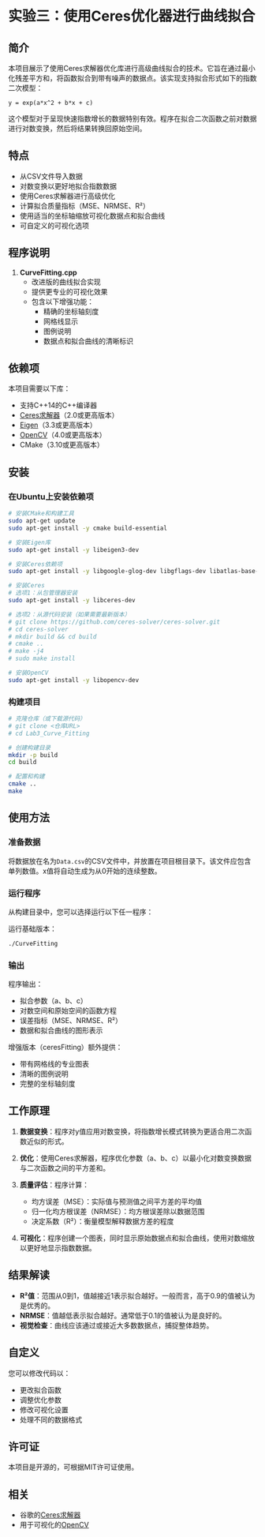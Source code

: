 # 实验三：使用Ceres优化器进行曲线拟合

## 简介

本项目展示了使用Ceres求解器优化库进行高级曲线拟合的技术。它旨在通过最小化残差平方和，将函数拟合到带有噪声的数据点。该实现支持拟合形式如下的指数二次模型：

```
y = exp(a*x^2 + b*x + c)
```

这个模型对于呈现快速指数增长的数据特别有效。程序在拟合二次函数之前对数据进行对数变换，然后将结果转换回原始空间。

## 特点

- 从CSV文件导入数据
- 对数变换以更好地拟合指数数据
- 使用Ceres求解器进行高级优化
- 计算拟合质量指标（MSE、NRMSE、R²）
- 使用适当的坐标轴缩放可视化数据点和拟合曲线
- 可自定义的可视化选项

## 程序说明

1. **CurveFitting.cpp**
   - 改进版的曲线拟合实现
   - 提供更专业的可视化效果
   - 包含以下增强功能：
     * 精确的坐标轴刻度
     * 网格线显示
     * 图例说明
     * 数据点和拟合曲线的清晰标识

## 依赖项

本项目需要以下库：

- 支持C++14的C++编译器
- [Ceres求解器](http://ceres-solver.org/)（2.0或更高版本）
- [Eigen](http://eigen.tuxfamily.org/)（3.3或更高版本）
- [OpenCV](https://opencv.org/)（4.0或更高版本）
- CMake（3.10或更高版本）

## 安装

### 在Ubuntu上安装依赖项

```bash
# 安装CMake和构建工具
sudo apt-get update
sudo apt-get install -y cmake build-essential

# 安装Eigen库
sudo apt-get install -y libeigen3-dev

# 安装Ceres依赖项
sudo apt-get install -y libgoogle-glog-dev libgflags-dev libatlas-base-dev libsuitesparse-dev

# 安装Ceres
# 选项1：从包管理器安装
sudo apt-get install -y libceres-dev

# 选项2：从源代码安装（如果需要最新版本）
# git clone https://github.com/ceres-solver/ceres-solver.git
# cd ceres-solver
# mkdir build && cd build
# cmake ..
# make -j4
# sudo make install

# 安装OpenCV
sudo apt-get install -y libopencv-dev
```

### 构建项目

```bash
# 克隆仓库（或下载源代码）
# git clone <仓库URL>
# cd Lab3_Curve_Fitting

# 创建构建目录
mkdir -p build
cd build

# 配置和构建
cmake ..
make
```

## 使用方法

### 准备数据

将数据放在名为`Data.csv`的CSV文件中，并放置在项目根目录下。该文件应包含单列数值。x值将自动生成为从0开始的连续整数。

### 运行程序

从构建目录中，您可以选择运行以下任一程序：

运行基础版本：
```bash
./CurveFitting
```

### 输出

程序输出：
- 拟合参数（a、b、c）
- 对数空间和原始空间的函数方程
- 误差指标（MSE、NRMSE、R²）
- 数据和拟合曲线的图形表示

增强版本（ceresFitting）额外提供：
- 带有网格线的专业图表
- 清晰的图例说明
- 完整的坐标轴刻度

## 工作原理

1. **数据变换**：程序对y值应用对数变换，将指数增长模式转换为更适合用二次函数近似的形式。

2. **优化**：使用Ceres求解器，程序优化参数（a、b、c）以最小化对数变换数据与二次函数之间的平方差和。

3. **质量评估**：程序计算：
   - 均方误差（MSE）：实际值与预测值之间平方差的平均值
   - 归一化均方根误差（NRMSE）：均方根误差除以数据范围
   - 决定系数（R²）：衡量模型解释数据方差的程度

4. **可视化**：程序创建一个图表，同时显示原始数据点和拟合曲线，使用对数缩放以更好地显示指数数据。

## 结果解读

- **R²值**：范围从0到1，值越接近1表示拟合越好。一般而言，高于0.9的值被认为是优秀的。
- **NRMSE**：值越低表示拟合越好。通常低于0.1的值被认为是良好的。
- **视觉检查**：曲线应该通过或接近大多数数据点，捕捉整体趋势。

## 自定义

您可以修改代码以：
- 更改拟合函数
- 调整优化参数
- 修改可视化设置
- 处理不同的数据格式

## 许可证

本项目是开源的，可根据MIT许可证使用。

## 相关

- 谷歌的[Ceres求解器](http://ceres-solver.org/)
- 用于可视化的[OpenCV](https://opencv.org/)

